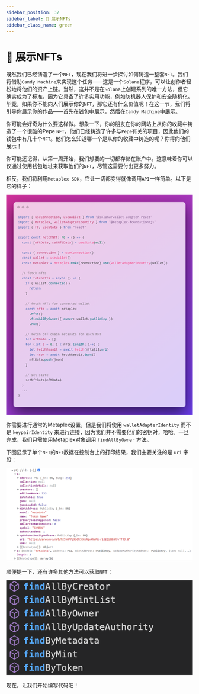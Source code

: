 ```yaml
---
sidebar_position: 37
sidebar_label: 💃 展示NFTs
sidebar_class_name: green
---
```


# 💃 展示NFTs

既然我们已经铸造了一个`NFT`，现在我们将进一步探讨如何铸造一整套`NFT`。我们将借助`Candy Machine`来实现这个任务——这是一个`Solana`程序，可以让创作者轻松地将他们的资产上链。当然，这并不是在`Solana`上创建系列的唯一方法，但它确实成为了标准，因为它具备了许多实用功能，例如防机器人保护和安全随机化。毕竟，如果你不能向人们展示你的`NFT`，那它还有什么价值呢！在这一节，我们将引导你展示你的作品——首先在钱包中展示，然后在`Candy Machine`中展示。

你可能会好奇为什么要这样做。想象一下，你的朋友在你的网站上从你的收藏中铸造了一个很酷的Pepe `NFT`。他们已经铸造了许多与`Pepe`有关的项目，因此他们的钱包中有几十个`NFT`。他们怎么知道哪一个是从你的收藏中铸造的呢？你得向他们展示！

你可能还记得，从第一周开始，我们想要的一切都存储在账户中。这意味着你可以仅通过使用钱包地址来获取他们的`NFT`，尽管这需要付出更多努力。

相反，我们将利用`Metaplex SDK`，它让一切都变得就像调用`API`一样简单。以下是它的样子：

![](./img/display-nft.png)

你需要进行通常的Metaplex设置，但是我们将使用 `walletAdapterIdentity` 而不是 `keypairIdentity` 来进行连接，因为我们并不需要他们的密钥对，哈哈。一旦完成，我们只需使用Metaplex对象调用 `findAllByOwner` 方法。

下图显示了单个`NFT`的`NFT`数据在控制台上的打印结果，我们主要关注的是 `uri` 字段：

![](./img/nft-url.png)

顺便提一下，还有许多其他方法可以获取`NFT`：

![](./img/other-way-find-nft.png)

现在，让我们开始编写代码吧！
